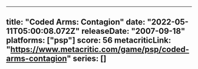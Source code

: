 
---
title: "Coded Arms: Contagion"
date: "2022-05-11T05:00:08.072Z"
releaseDate: "2007-09-18"
platforms: ["psp"]
score: 56
metacriticLink: "https://www.metacritic.com/game/psp/coded-arms-contagion"
series: []
---
